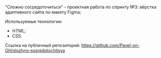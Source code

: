 "Сложно сосредоточиться" - проектная работа по спринту №3: вёрстка адаптивного сайта по макету Figma;

Используемые технологии:

- HTML;
- CSS.

Ссылка на публичный репозиторий:
https://github.com/Pavel-on-GH/slozhno-sosredotochitsya
